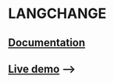 # LANGCHANGE

## [Documentation](langchange-docs/README.md)

## [Live demo](https://gg-wp.surge.sh/#/) -->